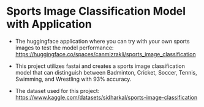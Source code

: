 # Sports Image Classification Model with Application

- The huggingface application where you can try with your own sports images to test the model performance: https://huggingface.co/spaces/canmizrakli/sports_image_classification

- This project utilizes fastai and creates a sports image classification model that can distinguish between Badminton, Cricket, Soccer, Tennis, Swimming, and Wrestling with 93% accuracy.

- The dataset used for this project: https://www.kaggle.com/datasets/sidharkal/sports-image-classification
